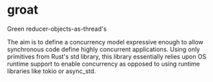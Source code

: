 # groat

Green reducer-objects-as-thread's

The aim is to define a concurrency model expressive enough to allow synchronous
code define highly concurrent applications. Using only primitives from Rust's
std library, this library essentially relies upon OS runtime support to
enable concurrency as opposed to using runtime libraries like tokio or
async_std.
